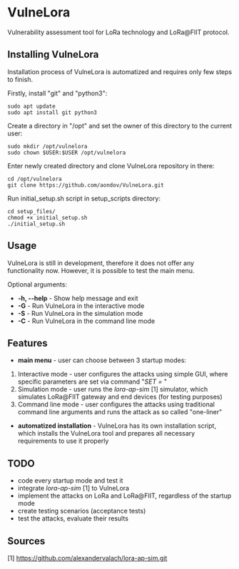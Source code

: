 # VulneLora
Vulnerability assessment tool for LoRa technology and LoRa@FIIT protocol.

## Installing VulneLora

Installation process of VulneLora is automatized and requires only few steps to finish.

Firstly, install "git" and "python3":
```
sudo apt update
sudo apt install git python3
```

Create a directory in "/opt" and set the owner of this directory to the current user:
```
sudo mkdir /opt/vulnelora
sudo chown $USER:$USER /opt/vulnelora
```

Enter newly created directory and clone VulneLora repository in there:
```
cd /opt/vulnelora
git clone https://github.com/aondov/VulneLora.git
```

Run initial_setup.sh script in setup_scripts directory:
```
cd setup_files/
chmod +x initial_setup.sh
./initial_setup.sh
```

## Usage
VulneLora is still in development, therefore it does not offer any functionality now. However, it is possible to test the main menu.

Optional arguments:
- **-h, --help** - Show help message and exit
- **-G** - Run VulneLora in the interactive mode
- **-S** - Run VulneLora in the simulation mode
- **-C** - Run VulneLora in the command line mode

## Features
- **main menu** - user can choose between 3 startup modes:
1. Interactive mode - user configures the attacks using simple GUI, where specific parameters are set via command "*SET <variable-name> = <value>*"
2. Simulation mode - user runs the *lora-ap-sim* [1] simulator, which simulates LoRa@FIIT gateway and end devices (for testing purposes)
3. Command line mode - user configures the attacks using traditional command line arguments and runs the attack as so called "one-liner"
- **automatized installation** - VulneLora has its own installation script, which installs the VulneLora tool and prepares all necessary requirements to use it properly

## TODO
- code every startup mode and test it
- integrate *lora-ap-sim* [1] to VulneLora
- implement the attacks on LoRa and LoRa@FIIT, regardless of the startup mode
- create testing scenarios (acceptance tests)
- test the attacks, evaluate their results

## Sources
[1] https://github.com/alexandervalach/lora-ap-sim.git
